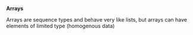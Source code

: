 **Arrays**

Arrays are sequence types and behave very like lists, but arrays can have elements of limited type (homogenous data)
